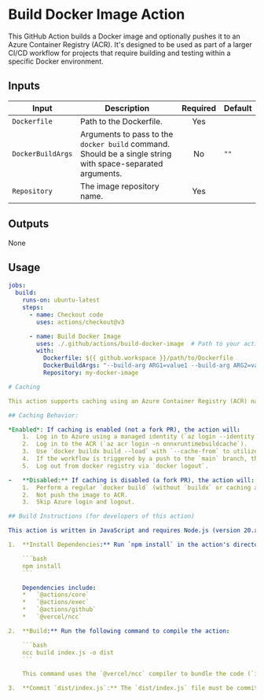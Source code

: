 # Build Docker Image Action

This GitHub Action builds a Docker image and optionally pushes it to an Azure Container Registry (ACR). It's designed to be used as part of a larger CI/CD workflow for projects that require building and testing within a specific Docker environment.

## Inputs

| Input               | Description                                                                                                                   | Required | Default |
| ------------------- | ----------------------------------------------------------------------------------------------------------------------------- | :------: | ------- |
| `Dockerfile`        | Path to the Dockerfile.                                                                                                        |   Yes    |         |
| `DockerBuildArgs`   | Arguments to pass to the `docker build` command.  Should be a single string with space-separated arguments.                  |   No    |  `""`   |
| `Repository`        | The image repository name.                                                                                                     |   Yes    |         |

## Outputs
None

## Usage

```yaml
jobs:
  build:
    runs-on: ubuntu-latest
    steps:
      - name: Checkout code
        uses: actions/checkout@v3

      - name: Build Docker Image
        uses: ./.github/actions/build-docker-image  # Path to your action directory
        with:
          Dockerfile: ${{ github.workspace }}/path/to/Dockerfile
          DockerBuildArgs: "--build-arg ARG1=value1 --build-arg ARG2=value2"
          Repository: my-docker-image

# Caching

This action supports caching using an Azure Container Registry (ACR) named `onnxruntimebuildcache`. Caching is automatically enabled unless the workflow is triggered by a pull request originating from a fork. This helps to speed up builds by reusing previously built layers.

## Caching Behavior:

*Enabled*: If caching is enabled (not a fork PR), the action will:
    1.  Log in to Azure using a managed identity (`az login --identity --output none`). The output of the login command is suppressed for security.
    2.  Log in to the ACR (`az acr login -n onnxruntimebuildcache`).
    3.  Use `docker buildx build --load` with `--cache-from` to utilize the cache from the ACR. Build arguments like `BUILDKIT_INLINE_CACHE=1` are automatically included.
    4.  If the workflow is triggered by a push to the `main` branch, the built image will be pushed to the ACR (`docker push`).
    5.  Log out from docker registry via `docker logout`.

-   **Disabled:** If caching is disabled (a fork PR), the action will:
    1.  Perform a regular `docker build` (without `buildx` or caching arguments).
    2.  Not push the image to ACR.
    3.  Skip Azure login and logout.

## Build Instructions (for developers of this action)

This action is written in JavaScript and requires Node.js (version 20.x) and npm to be installed. To build the action for distribution:

1.  **Install Dependencies:** Run `npm install` in the action's directory to install the necessary dependencies:

    ```bash
    npm install
    ```

    Dependencies include:
    *   `@actions/core`
    *   `@actions/exec`
    *   `@actions/github`
    *   `@vercel/ncc`

2.  **Build:** Run the following command to compile the action:

    ```bash
    ncc build index.js -o dist
    ```

    This command uses the `@vercel/ncc` compiler to bundle the code (`index.js`) and all its dependencies into a single file (`dist/index.js`). This single file is what GitHub Actions will execute, improving startup performance and reducing the risk of missing dependencies. The `-o dist` flag specifies that the output should be placed in the `dist` directory.

3.  **Commit `dist/index.js`:** The `dist/index.js` file must be committed to the repository. GitHub Actions uses this compiled file to run the action. Please note the `dist` directory is added to `.gitignore`.
